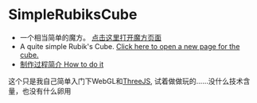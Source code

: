 # SimpleRubiksCube
* 一个相当简单的魔方。
 [点击这里打开魔方页面](http://miniwangdali.github.io/rubikscube/RubiksCube.html)
* A quite simple Rubik's Cube.
 [Click here to open a new page for the cube.](http://miniwangdali.github.io/rubikscube/RubiksCube.html)
* [制作过程简介  How to do it](https://www.daydreamqian.cc/rubikscube/) 
 
这个只是我自己简单入门下WebGL和[ThreeJS](http://threejs.org/), 试着做做玩的……没什么技术含量，也没有什么卵用

